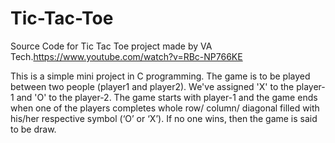 # Tic-Tac-Toe
Source Code for Tic Tac Toe project made by VA Tech.https://www.youtube.com/watch?v=RBc-NP766KE

This is a simple mini project in C programming.
The game is to be played between two people (player1 and player2).
We've assigned 'X' to the player-1 and 'O' to the player-2.
The game starts with player-1 and the game ends when one of the players completes whole row/ column/ diagonal filled with his/her respective symbol (‘O’ or ‘X’).
If no one wins, then the game is said to be draw.
